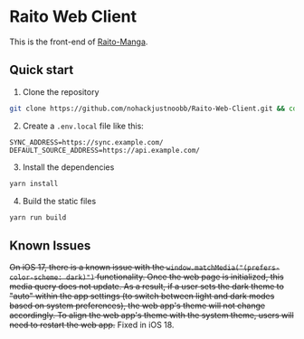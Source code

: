 # Raito Web Client

This is the front-end of [Raito-Manga](https://github.com/nohackjustnoobb/Raito-Manga.git).

## Quick start

1. Clone the repository

```bash
git clone https://github.com/nohackjustnoobb/Raito-Web-Client.git && cd Raito-Web-Client
```

2. Create a `.env.local` file like this:

```
SYNC_ADDRESS=https://sync.example.com/
DEFAULT_SOURCE_ADDRESS=https://api.example.com/
```

3. Install the dependencies

```bash
yarn install
```

4. Build the static files

```bash
yarn run build
```

## Known Issues

~~On iOS 17, there is a known issue with the `window.matchMedia("(prefers-color-scheme: dark)")` functionality. Once the web page is initialized, this media query does not update. As a result, if a user sets the dark theme to "auto" within the app settings (to switch between light and dark modes based on system preferences), the web app's theme will not change accordingly. To align the web app's theme with the system theme, users will need to restart the web app.~~ Fixed in iOS 18.

